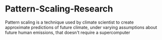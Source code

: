 # Pattern-Scaling-Research
Pattern scaling is a technique used by climate scientist to create approximate predictions of future climate, under varying assumptions about future human emissions, that doesn't require a supercomputer
